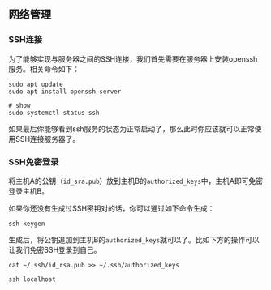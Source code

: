 ## 网络管理

### SSH连接

为了能够实现与服务器之间的SSH连接，我们首先需要在服务器上安装openssh服务。相关命令如下：

```shell
sudo apt update
sudo apt install openssh-server

# show
sudo systemctl status ssh
```

如果最后你能够看到ssh服务的状态为正常启动了，那么此时你应该就可以正常使用SSH连接服务器了。

### SSH免密登录

将主机A的公钥（`id_sra.pub`）放到主机B的`authorized_keys`中，主机A即可免密登录主机B。

如果你还没有生成过SSH密钥对的话，你可以通过如下命令生成：

```shell
ssh-keygen
```

生成后，将公钥追加到主机B的`authorized_keys`就可以了。比如下方的操作可以让我们免密SSH登录到自己。

```shell
cat ~/.ssh/id_rsa.pub >> ~/.ssh/authorized_keys

ssh localhost
```
